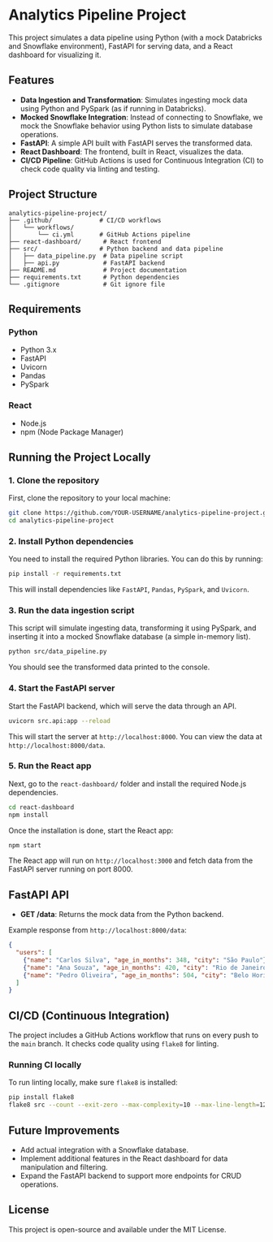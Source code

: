 # Analytics Pipeline Project

This project simulates a data pipeline using Python (with a mock Databricks and Snowflake environment), FastAPI for serving data, and a React dashboard for visualizing it.

## Features

- **Data Ingestion and Transformation**: Simulates ingesting mock data using Python and PySpark (as if running in Databricks).
- **Mocked Snowflake Integration**: Instead of connecting to Snowflake, we mock the Snowflake behavior using Python lists to simulate database operations.
- **FastAPI**: A simple API built with FastAPI serves the transformed data.
- **React Dashboard**: The frontend, built in React, visualizes the data.
- **CI/CD Pipeline**: GitHub Actions is used for Continuous Integration (CI) to check code quality via linting and testing.

## Project Structure

```plaintext
analytics-pipeline-project/
├── .github/             # CI/CD workflows
│   └── workflows/
│       └── ci.yml       # GitHub Actions pipeline
├── react-dashboard/      # React frontend
├── src/                 # Python backend and data pipeline
│   ├── data_pipeline.py  # Data pipeline script
│   ├── api.py            # FastAPI backend
├── README.md             # Project documentation
├── requirements.txt      # Python dependencies
└── .gitignore            # Git ignore file
```

## Requirements

### Python

- Python 3.x
- FastAPI
- Uvicorn
- Pandas
- PySpark

### React

- Node.js
- npm (Node Package Manager)

## Running the Project Locally

### 1. Clone the repository

First, clone the repository to your local machine:

```bash
git clone https://github.com/YOUR-USERNAME/analytics-pipeline-project.git
cd analytics-pipeline-project
```

### 2. Install Python dependencies

You need to install the required Python libraries. You can do this by running:

```bash
pip install -r requirements.txt
```

This will install dependencies like `FastAPI`, `Pandas`, `PySpark`, and `Uvicorn`.

### 3. Run the data ingestion script

This script will simulate ingesting data, transforming it using PySpark, and inserting it into a mocked Snowflake database (a simple in-memory list).

```bash
python src/data_pipeline.py
```

You should see the transformed data printed to the console.

### 4. Start the FastAPI server

Start the FastAPI backend, which will serve the data through an API.

```bash
uvicorn src.api:app --reload
```

This will start the server at `http://localhost:8000`. You can view the data at `http://localhost:8000/data`.

### 5. Run the React app

Next, go to the `react-dashboard/` folder and install the required Node.js dependencies.

```bash
cd react-dashboard
npm install
```

Once the installation is done, start the React app:

```bash
npm start
```

The React app will run on `http://localhost:3000` and fetch data from the FastAPI server running on port 8000.

## FastAPI API

- **GET /data**: Returns the mock data from the Python backend.
  
Example response from `http://localhost:8000/data`:

```json
{
  "users": [
    {"name": "Carlos Silva", "age_in_months": 348, "city": "São Paulo"},
    {"name": "Ana Souza", "age_in_months": 420, "city": "Rio de Janeiro"},
    {"name": "Pedro Oliveira", "age_in_months": 504, "city": "Belo Horizonte"}
  ]
}
```

## CI/CD (Continuous Integration)

The project includes a GitHub Actions workflow that runs on every push to the `main` branch. It checks code quality using `flake8` for linting.

### Running CI locally

To run linting locally, make sure `flake8` is installed:

```bash
pip install flake8
flake8 src --count --exit-zero --max-complexity=10 --max-line-length=127 --statistics
```

## Future Improvements

- Add actual integration with a Snowflake database.
- Implement additional features in the React dashboard for data manipulation and filtering.
- Expand the FastAPI backend to support more endpoints for CRUD operations.

## License

This project is open-source and available under the MIT License.
